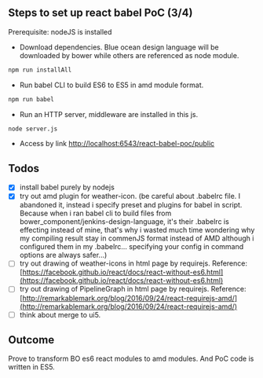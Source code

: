 Steps to set up react babel PoC (3/4)
--------------
Prerequisite: nodeJS is installed

 * Download dependencies. Blue ocean design language will be downloaded by bower while others are referenced as node module.
```sh
npm run installAll
```
 * Run babel CLI to build ES6 to ES5 in amd module format. 
```sh
npm run babel
```
 * Run an HTTP server, middleware are installed in this js.
```sh
node server.js
```
 * Access by link [http://localhost:6543/react-babel-poc/public](http://localhost:6543/react-babel-poc/public)


Todos
--------------
- [x] install babel purely by nodejs
- [x] try out amd plugin for weather-icon. (be careful about .babelrc file. I abandoned it, instead i specify preset and plugins for babel in script. Because when i ran babel cli to build files from bower_component/jenkins-design-language, it's their .babelrc is effecting instead of mine, that's why i wasted much time wondering why my compiling result stay in commenJS format instead of AMD although i configured them in my .babelrc... specifying your config in command options are always safer...)
- [ ] try out drawing of weather-icons in html page by requirejs. Reference: [https://facebook.github.io/react/docs/react-without-es6.html](https://facebook.github.io/react/docs/react-without-es6.html)
- [ ] try out drawing of PipelineGraph in html page by requirejs. Reference: [http://remarkablemark.org/blog/2016/09/24/react-requirejs-amd/](http://remarkablemark.org/blog/2016/09/24/react-requirejs-amd/)
- [ ] think about merge to ui5.

Outcome
--------------
Prove to transform BO es6 react modules to amd modules. And PoC code is written in ES5.